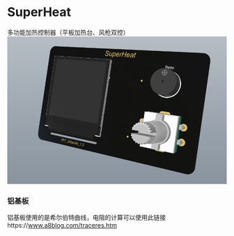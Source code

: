 # SuperHeat
多功能加热控制器（平板加热台、风枪双控）
![SuperHeat](Images/SuperHeat.png)

### 铝基板
铝基板使用的是希尔伯特曲线，电阻的计算可以使用此链接https://www.a8blog.com/traceres.htm
